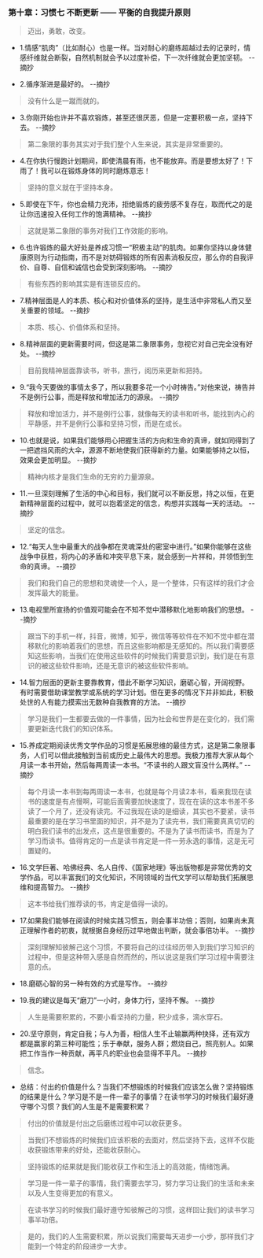 ### 第十章：习惯七  不断更新 —— 平衡的自我提升原则

>迈出，勇敢，改变。

- 1.情感“肌肉”（比如耐心）也是一样。当对耐心的磨练超越过去的记录时，情感纤维就会断裂，自然机制就会予以过度补偿，下一次纤维就会更加坚韧。 --摘抄

- 2.循序渐进是最好的。 --摘抄

>没有什么是一蹴而就的。

- 3.你刚开始也许并不喜欢锻炼，甚至还很厌恶，但是一定要积极一点，坚持下去。 --摘抄

>第二象限的事务其实对于我们整个人生来说，其实是非常重要的。

- 4.在你执行慢跑计划期间，即使清晨有雨，也不能放弃。而是要想太好了！下雨了！我可以在锻炼身体的同时磨炼意志！

>坚持的意义就在于坚持本身。

- 5.即使在下午，你也会精力充沛，拒绝锻炼的疲劳感不复存在，取而代之的是让你迅速投入任何工作的饱满精神。 --摘抄

>这就是第二象限的事务对我们工作效能的影响。

- 6.也许锻炼的最大好处是养成习惯一“积极主动”的肌肉。如果你坚持以身体健康原则为行动指南，而不是对妨碍锻炼的所有因素消极反应，那么你的自我评价、自尊、自信和诚信也会受到深刻影响。 --摘抄

>有些东西的影响其实是有连锁反应的。

- 7.精神层面是人的本质、核心和对价值体系的坚持，是生活中非常私人而又至关重要的领域。 --摘抄

>本质、核心、价值体系和坚持。

- 8.精神层面的更新需要时间，但这是第二象限事务，忽视它对自己完全没有好处。 --摘抄

>目前我精神层面靠读书，听书，旅行，阅历来更新和把持。

- 9.“我今天要做的事情太多了，所以我要多花一个小时祷告。”对他来说，祷告并不是例行公事，而是释放和增加活力的源泉。 --摘抄

>释放和增加活力，并不是例行公事，就像每天的读书和听书，能找到内心的平静感，并不是例行公事和坚持习惯，而是在成长。

- 10.也就是说，如果我们能够用心把握生活的方向和生命的真谛，就如同得到了一把遮挡风雨的大伞，源源不断地使我们获得新的力量。如果能够持之以恒，效果会更加明显。 --摘抄

>精神内核才是我们生命的无穷的力量源泉。

- 11.一旦深刻理解了生活的中心和目标，我们就可以不断反思，持之以恒，在更新精神层面的过程中，就可以抱着坚定的信念，构想并实践每一天的活动。 --摘抄

>坚定的信念。

- 12.“每天人生中最重大的战争都在灵魂深处的密室中进行。”如果你能够在这些战争中获胜，将内心的矛盾和冲突平息下来，就会感到一片祥和，并领悟到生命的真谛。 --摘抄

>我们和我们自己的思想和灵魂使一个人，是一个整体，只有这样的我们才会发挥最大的能量。

- 13.电视里所宣扬的价值观可能会在不知不觉中潜移默化地影响我们的思想。 --摘抄

>跟当下的手机一样，抖音，微博，知乎，微信等等软件在不知不觉中都在潜移默化的影响着我们的思想，而且这些影响都是无感知的。所以我们需要感知这些影响，当我们在使用这些软件的时候我们需要意识到，我们是在有意识的被这些软件影响，还是无意识的被这些软件影响。

- 14.智力层面的更新主要靠教育，借此不断学习知识，磨砺心智，开阔视野。有时需要借助课堂教学或系统的学习计划。但在更多的情况下并非如此，积极处世的人有能力摸索出无数种自我教育的方法。 --摘抄

>学习是我们一生都要去做的一件事情，因为社会和世界是在变化的，我们需要更新迭代我们的知识体系。

- 15.养成定期阅读优秀文学作品的习惯是拓展思维的最佳方式，这是第二象限事务，人们可以借此接触到当前或历史上最伟大的思想。我极力推荐大家从每个月读一本书开始，然后每两周读一本书。“不读书的人跟文盲没什么两样。” --摘抄

>每个月读一本书到每两周读一本书，也就是每个月读2本书，看来我现在读书的速度是有点慢啊，可能后面需要加快速度了，现在在读的这本书差不多读了一个月了，还没有读完。不过我现在读的是细读，其实也不要紧，读书最重要的是在学习书里面的知识，并不是为了读完书，我们需要真真切切的明白我们读书的出发点，这点是很重要的。不是为了读书而读书，而是为了学习而读书。值得肯定的一点是读书肯定是一件一劳永逸的事情，这是无可置疑的。

- 16.文学巨著、哈佛经典、名人自传、《国家地理》等出版物都是非常优秀的文学作品，可以丰富我们的文化知识，不同领域的当代文学可以帮助我们拓展思维和提高智力。 --摘抄

>这本书给我们推荐读的书，肯定是值得一读的。

- 17.如果我们能够在阅读的时候实践习惯五，则会事半功倍；否则，如果尚未真正理解作者的初衷，就根据自身经历过早地做出判断，就会事倍功半。 --摘抄

>深刻理解知彼解己这个习惯，不要将自己的过往经历带入到我们学习知识的过程中，但是这种带入感是自然而然的，所以说这是我们学习过程中需要注意的点。

- 18.磨砺心智的另一种有效的方式是写作。 --摘抄

- 19.我的建议是每天“磨刀”一小时，身体力行，坚持不懈。 --摘抄

>人生是需要积累的，不要小看坚持的力量，积少成多，滴水穿石。

- 20.坚守原则，肯定自我；与人为善，相信人生不止输赢两种抉择，还有双方都是赢家的第三种可能性；乐于奉献，服务人群；燃烧自己，照亮别人。如果把工作当作一种贡献，再平凡的职业也会显得不平凡。 --摘抄

>信念。

- 总结：付出的价值是什么？当我们不想锻炼的时候我们应该怎么做？坚持锻炼的结果是什么？学习是不是一件一辈子的事情？在读书学习的时候我们最好遵守哪个习惯？我们的人生是不是需要积累？

>付出的价值就是付出之后磨练过程中可以收获更多。

>当我们不想锻炼的时候我们应该积极的去面对，然后坚持下去，这样不仅能收获锻炼带来的好处，还能收获耐心。

>坚持锻炼的结果就是我们能收获工作和生活上的高效能，情绪饱满。

>学习是一件一辈子的事情，我们需要去学习，努力学习让我们的生活和未来以及人生变得更加的有意义。

>在读书学习的时候我们最好遵守知彼解己的习惯，这样回让我们的读书学习事半功倍。

>是的，我们的人生需要积累，所以说我们需要每天进步一小步，那样我们才能到一个特定的阶段进步一大步。

